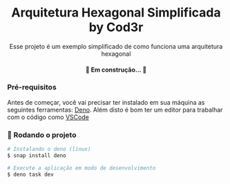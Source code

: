 
<h1 align="center">Arquitetura Hexagonal Simplificada by Cod3r</h1>

<p align="center">Esse projeto é um exemplo simplificado de como funciona uma arquitetura hexagonal</p>

<h4 align="center"> 
	🚀 Em construção...  🚧
</h4>


### Pré-requisitos

Antes de começar, você vai precisar ter instalado em sua máquina as seguintes ferramentas:
[Deno](https://deno.com/). 
Além disto é bom ter um editor para trabalhar com o código como [VSCode](https://code.visualstudio.com/)

### 🎲 Rodando o projeto

```bash
# Instalando o deno (linux)
$ snap install deno

# Execute a aplicação em modo de desenvolvimento
$ deno task dev
